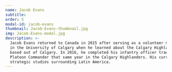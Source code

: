 ```yaml
---
name: Jacob Evans
subtitle: 
order: 5
modal-id: jacob-evans
thumbnail: Jacob-Evans-thumbnail.jpg
img: Jacob-Evans-modal.jpg
description: >-
  Jacob Evans returned to Canada in 2015 after serving as a volunteer missionary in Uruguay for two years. He enrolled
  in the University of Calgary when he learned about the Calgary Highlanders, a primary reserve light infantry unit
  based out of Calgary. In 2016, he completed his infantry officer trade training, and in 2019, he was assigned as a
  Platoon Commander that same year in the Calgary Highlanders. His current focus of study is in military, security and
  strategic studies surrounding Latin America.
---
```

